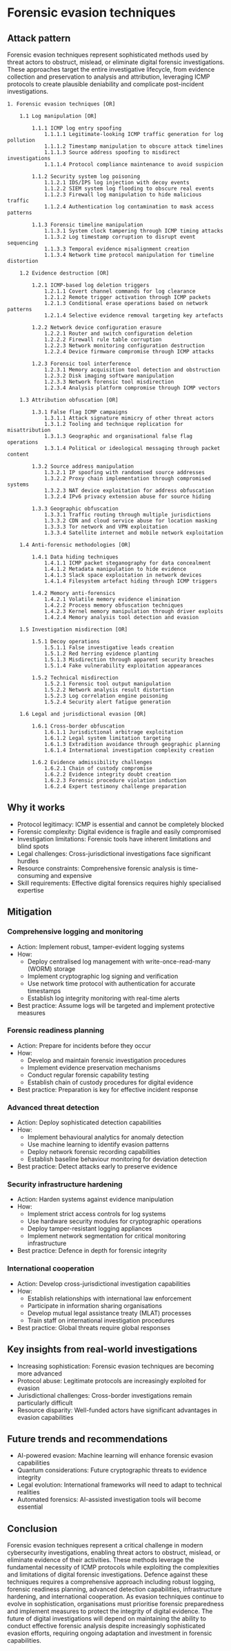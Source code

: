 # Forensic evasion techniques

## Attack pattern

Forensic evasion techniques represent sophisticated methods used by threat actors to obstruct, mislead, or eliminate digital forensic investigations. These approaches target the entire investigative lifecycle, from evidence collection and preservation to analysis and attribution, leveraging ICMP protocols to create plausible deniability and complicate post-incident investigations.

```text
1. Forensic evasion techniques [OR]

    1.1 Log manipulation [OR]
    
        1.1.1 ICMP log entry spoofing
            1.1.1.1 Legitimate-looking ICMP traffic generation for log pollution
            1.1.1.2 Timestamp manipulation to obscure attack timelines
            1.1.1.3 Source address spoofing to misdirect investigations
            1.1.1.4 Protocol compliance maintenance to avoid suspicion
            
        1.1.2 Security system log poisoning
            1.1.2.1 IDS/IPS log injection with decoy events
            1.1.2.2 SIEM system log flooding to obscure real events
            1.1.2.3 Firewall log manipulation to hide malicious traffic
            1.1.2.4 Authentication log contamination to mask access patterns
            
        1.1.3 Forensic timeline manipulation
            1.1.3.1 System clock tampering through ICMP timing attacks
            1.1.3.2 Log timestamp corruption to disrupt event sequencing
            1.1.3.3 Temporal evidence misalignment creation
            1.1.3.4 Network time protocol manipulation for timeline distortion
            
    1.2 Evidence destruction [OR]
    
        1.2.1 ICMP-based log deletion triggers
            1.2.1.1 Covert channel commands for log clearance
            1.2.1.2 Remote trigger activation through ICMP packets
            1.2.1.3 Conditional erase operations based on network patterns
            1.2.1.4 Selective evidence removal targeting key artefacts
            
        1.2.2 Network device configuration erasure
            1.2.2.1 Router and switch configuration deletion
            1.2.2.2 Firewall rule table corruption
            1.2.2.3 Network monitoring configuration destruction
            1.2.2.4 Device firmware compromise through ICMP attacks
            
        1.2.3 Forensic tool interference
            1.2.3.1 Memory acquisition tool detection and obstruction
            1.2.3.2 Disk imaging software manipulation
            1.2.3.3 Network forensic tool misdirection
            1.2.3.4 Analysis platform compromise through ICMP vectors
            
    1.3 Attribution obfuscation [OR]
    
        1.3.1 False flag ICMP campaigns
            1.3.1.1 Attack signature mimicry of other threat actors
            1.3.1.2 Tooling and technique replication for misattribution
            1.3.1.3 Geographic and organisational false flag operations
            1.3.1.4 Political or ideological messaging through packet content
            
        1.3.2 Source address manipulation
            1.3.2.1 IP spoofing with randomised source addresses
            1.3.2.2 Proxy chain implementation through compromised systems
            1.3.2.3 NAT device exploitation for address obfuscation
            1.3.2.4 IPv6 privacy extension abuse for source hiding
            
        1.3.3 Geographic obfuscation
            1.3.3.1 Traffic routing through multiple jurisdictions
            1.3.3.2 CDN and cloud service abuse for location masking
            1.3.3.3 Tor network and VPN exploitation
            1.3.3.4 Satellite internet and mobile network exploitation
            
    1.4 Anti-forensic methodologies [OR]
    
        1.4.1 Data hiding techniques
            1.4.1.1 ICMP packet steganography for data concealment
            1.4.1.2 Metadata manipulation to hide evidence
            1.4.1.3 Slack space exploitation in network devices
            1.4.1.4 Filesystem artefact hiding through ICMP triggers
            
        1.4.2 Memory anti-forensics
            1.4.2.1 Volatile memory evidence elimination
            1.4.2.2 Process memory obfuscation techniques
            1.4.2.3 Kernel memory manipulation through driver exploits
            1.4.2.4 Memory analysis tool detection and evasion
            
    1.5 Investigation misdirection [OR]
    
        1.5.1 Decoy operations
            1.5.1.1 False investigative leads creation
            1.5.1.2 Red herring evidence planting
            1.5.1.3 Misdirection through apparent security breaches
            1.5.1.4 Fake vulnerability exploitation appearances
            
        1.5.2 Technical misdirection
            1.5.2.1 Forensic tool output manipulation
            1.5.2.2 Network analysis result distortion
            1.5.2.3 Log correlation engine poisoning
            1.5.2.4 Security alert fatigue generation
            
    1.6 Legal and jurisdictional evasion [OR]
    
        1.6.1 Cross-border obfuscation
            1.6.1.1 Jurisdictional arbitrage exploitation
            1.6.1.2 Legal system limitation targeting
            1.6.1.3 Extradition avoidance through geographic planning
            1.6.1.4 International investigation complexity creation
            
        1.6.2 Evidence admissibility challenges
            1.6.2.1 Chain of custody compromise
            1.6.2.2 Evidence integrity doubt creation
            1.6.2.3 Forensic procedure violation induction
            1.6.2.4 Expert testimony challenge preparation
```

## Why it works

-   Protocol legitimacy: ICMP is essential and cannot be completely blocked
-   Forensic complexity: Digital evidence is fragile and easily compromised
-   Investigation limitations: Forensic tools have inherent limitations and blind spots
-   Legal challenges: Cross-jurisdictional investigations face significant hurdles
-   Resource constraints: Comprehensive forensic analysis is time-consuming and expensive
-   Skill requirements: Effective digital forensics requires highly specialised expertise

## Mitigation

### Comprehensive logging and monitoring

-   Action: Implement robust, tamper-evident logging systems
-   How:
    -   Deploy centralised log management with write-once-read-many (WORM) storage
    -   Implement cryptographic log signing and verification
    -   Use network time protocol with authentication for accurate timestamps
    -   Establish log integrity monitoring with real-time alerts
-   Best practice: Assume logs will be targeted and implement protective measures

### Forensic readiness planning

-   Action: Prepare for incidents before they occur
-   How:
    -   Develop and maintain forensic investigation procedures
    -   Implement evidence preservation mechanisms
    -   Conduct regular forensic capability testing
    -   Establish chain of custody procedures for digital evidence
-   Best practice: Preparation is key for effective incident response

### Advanced threat detection

-   Action: Deploy sophisticated detection capabilities
-   How:
    -   Implement behavioural analytics for anomaly detection
    -   Use machine learning to identify evasion patterns
    -   Deploy network forensic recording capabilities
    -   Establish baseline behaviour monitoring for deviation detection
-   Best practice: Detect attacks early to preserve evidence

### Security infrastructure hardening

-   Action: Harden systems against evidence manipulation
-   How:
    -   Implement strict access controls for log systems
    -   Use hardware security modules for cryptographic operations
    -   Deploy tamper-resistant logging appliances
    -   Implement network segmentation for critical monitoring infrastructure
-   Best practice: Defence in depth for forensic integrity

### International cooperation

-   Action: Develop cross-jurisdictional investigation capabilities
-   How:
    -   Establish relationships with international law enforcement
    -   Participate in information sharing organisations
    -   Develop mutual legal assistance treaty (MLAT) processes
    -   Train staff on international investigation procedures
-   Best practice: Global threats require global responses

## Key insights from real-world investigations

-   Increasing sophistication: Forensic evasion techniques are becoming more advanced
-   Protocol abuse: Legitimate protocols are increasingly exploited for evasion
-   Jurisdictional challenges: Cross-border investigations remain particularly difficult
-   Resource disparity: Well-funded actors have significant advantages in evasion capabilities

## Future trends and recommendations

-   AI-powered evasion: Machine learning will enhance forensic evasion capabilities
-   Quantum considerations: Future cryptographic threats to evidence integrity
-   Legal evolution: International frameworks will need to adapt to technical realities
-   Automated forensics: AI-assisted investigation tools will become essential

## Conclusion

Forensic evasion techniques represent a critical challenge in modern cybersecurity investigations, enabling threat actors to obstruct, mislead, or eliminate evidence of their activities. These methods leverage the fundamental necessity of ICMP protocols while exploiting the complexities and limitations of digital forensic investigations. Defence against these techniques requires a comprehensive approach including robust logging, forensic readiness planning, advanced detection capabilities, infrastructure hardening, and international cooperation. As evasion techniques continue to evolve in sophistication, organisations must prioritise forensic preparedness and implement measures to protect the integrity of digital evidence. The future of digital investigations will depend on maintaining the ability to conduct effective forensic analysis despite increasingly sophisticated evasion efforts, requiring ongoing adaptation and investment in forensic capabilities.
